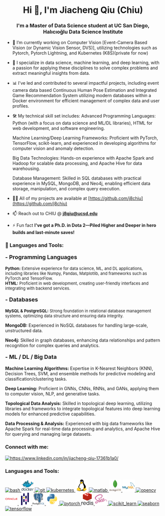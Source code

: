 <h1 align="center">Hi 👋, I'm Jiacheng Qiu (Chiu)</h1>
<h3 align="center">I'm a Master of Data Science student at UC San Diego, Halıcıoğlu Data Science Institute</h3>

- 🔭 I’m currently working on Computer Vision [Event-Camera Based Vision (or Dynamic Vision Sensor, DVS)], utilizing technologies such as Pytorch, Pytorch Lightning, and Kubernetes (K8S)(private for now)

- 🌱 I specialize in data science, machine learning, and deep learning, with a passion for applying these disciplines to solve complex problems and extract meaningful insights from data.

- 📊 I've led and contributed to several impactful projects, including event camera data based Continuous Human Pose Estimation and Integrated Game Recommendation System utilizing modern databases within a Docker environment for efficient management of complex data and user profiles.

- 🛠 My technical skill set includes:
  Advanced Programming Languages: Python (with a focus on data science and ML/DL libraries), HTML for web development, and software engineering.

  Machine Learning/Deep Learning Frameworks: Proficient with PyTorch, TensorFlow, scikit-learn, and experienced in developing algorithms for computer vision and anomaly detection.

  Big Data Technologies: Hands-on experience with Apache Spark and Hadoop for scalable data processing, and Apache Hive for data warehousing.

  Database Management: Skilled in SQL databases with practical experience in MySQL, MongoDB, and Neo4j, enabling efficient data storage, manipulation, and complex query execution.

- 👨‍💻 All of my projects are available at [https://github.com/j8chiu](https://github.com/j8chiu)

- 📫 Reach out to CHIU @ **j8qiu@ucsd.edu**

- ⚡ Fun fact **I've got a Ph.D. in Dota 2—Piled Higher and Deeper in hero builds and last-minute saves!**


<h3 align="left">🧰 Languages and Tools:</h3>

<p style="font-size: large;">
<b> - Programming Languages</b>

<p style="font-size: small;">
<b>Python:</b> Extensive experience for data science, ML, and DL applications, including libraries like Numpy, Pandas, Matplotlib, and frameworks such as PyTorch and TensorFlow.<br>
<b>HTML:</b> Proficient in web development, creating user-friendly interfaces and integrating with backend services.
</p>



<p style="font-size: large;">
<b> - Databases</b>

<p style="font-size: small;">
<b>MySQL & PostgreSQL:</b> Strong foundation in relational database management systems, optimizing data structure and ensuring data integrity.

<b>MongoDB:</b> Experienced in NoSQL databases for handling large-scale, unstructured data.

<b>Neo4j:</b> Skilled in graph databases, enhancing data relationships and pattern recognition for complex queries and analytics.



<p style="font-size: large;">
<b> - ML / DL / Big Data</b>

<b>Machine Learning Algorithms:</b> Expertise in K-Nearest Neighbors (KNN), Decision Trees, SVM, and ensemble methods for predictive modeling and classification/clustering tasks.

<b>Deep Learning:</b> Proficient in GNNs, CNNs, RNNs, and GANs, applying them to computer vision, NLP, and generative tasks.

<b>Topological Data Analysis:</b> Skilled in topological deep learning, utilizing libraries and frameworks to integrate topological features into deep learning models for enhanced predictive capabilities.

<b>Data Processing & Analysis:</b> Experienced with big data frameworks like Apache Spark for real-time data processing and analytics, and Apache Hive for querying and managing large datasets.



<h3 align="left">Connect with me:</h3>
<p align="left">
<a href="https://linkedin.com/in/https://www.linkedin.com/in/jiacheng-qiu-17361b1a0/" target="blank"><img align="center" src="https://raw.githubusercontent.com/rahuldkjain/github-profile-readme-generator/master/src/images/icons/Social/linked-in-alt.svg" alt="https://www.linkedin.com/in/jiacheng-qiu-17361b1a0/" height="30" width="40" /></a>
</p>

<h3 align="left">Languages and Tools:</h3>
<p align="left"> <a href="https://www.gnu.org/software/bash/" target="_blank" rel="noreferrer"> <img src="https://www.vectorlogo.zone/logos/gnu_bash/gnu_bash-icon.svg" alt="bash" width="40" height="40"/> </a> <a href="https://www.docker.com/" target="_blank" rel="noreferrer"> <img src="https://raw.githubusercontent.com/devicons/devicon/master/icons/docker/docker-original-wordmark.svg" alt="docker" width="40" height="40"/> </a> <a href="https://git-scm.com/" target="_blank" rel="noreferrer"> <img src="https://www.vectorlogo.zone/logos/git-scm/git-scm-icon.svg" alt="git" width="40" height="40"/> </a> <a href="https://kubernetes.io" target="_blank" rel="noreferrer"> <img src="https://www.vectorlogo.zone/logos/kubernetes/kubernetes-icon.svg" alt="kubernetes" width="40" height="40"/> </a> <a href="https://www.linux.org/" target="_blank" rel="noreferrer"> <img src="https://raw.githubusercontent.com/devicons/devicon/master/icons/linux/linux-original.svg" alt="linux" width="40" height="40"/> </a> <a href="https://www.mathworks.com/" target="_blank" rel="noreferrer"> <img src="https://upload.wikimedia.org/wikipedia/commons/2/21/Matlab_Logo.png" alt="matlab" width="40" height="40"/> </a> <a href="https://www.mongodb.com/" target="_blank" rel="noreferrer"> <img src="https://raw.githubusercontent.com/devicons/devicon/master/icons/mongodb/mongodb-original-wordmark.svg" alt="mongodb" width="40" height="40"/> </a> <a href="https://www.mysql.com/" target="_blank" rel="noreferrer"> <img src="https://raw.githubusercontent.com/devicons/devicon/master/icons/mysql/mysql-original-wordmark.svg" alt="mysql" width="40" height="40"/> </a> <a href="https://opencv.org/" target="_blank" rel="noreferrer"> <img src="https://www.vectorlogo.zone/logos/opencv/opencv-icon.svg" alt="opencv" width="40" height="40"/> </a> <a href="https://www.oracle.com/" target="_blank" rel="noreferrer"> <img src="https://raw.githubusercontent.com/devicons/devicon/master/icons/oracle/oracle-original.svg" alt="oracle" width="40" height="40"/> </a> <a href="https://pandas.pydata.org/" target="_blank" rel="noreferrer"> <img src="https://raw.githubusercontent.com/devicons/devicon/2ae2a900d2f041da66e950e4d48052658d850630/icons/pandas/pandas-original.svg" alt="pandas" width="40" height="40"/> </a> <a href="https://www.postgresql.org" target="_blank" rel="noreferrer"> <img src="https://raw.githubusercontent.com/devicons/devicon/master/icons/postgresql/postgresql-original-wordmark.svg" alt="postgresql" width="40" height="40"/> </a> <a href="https://www.python.org" target="_blank" rel="noreferrer"> <img src="https://raw.githubusercontent.com/devicons/devicon/master/icons/python/python-original.svg" alt="python" width="40" height="40"/> </a> <a href="https://pytorch.org/" target="_blank" rel="noreferrer"> <img src="https://www.vectorlogo.zone/logos/pytorch/pytorch-icon.svg" alt="pytorch" width="40" height="40"/> </a> <a href="https://redis.io" target="_blank" rel="noreferrer"> <img src="https://raw.githubusercontent.com/devicons/devicon/master/icons/redis/redis-original-wordmark.svg" alt="redis" width="40" height="40"/> </a> <a href="https://sass-lang.com" target="_blank" rel="noreferrer"> <img src="https://raw.githubusercontent.com/devicons/devicon/master/icons/sass/sass-original.svg" alt="sass" width="40" height="40"/> </a> <a href="https://scikit-learn.org/" target="_blank" rel="noreferrer"> <img src="https://upload.wikimedia.org/wikipedia/commons/0/05/Scikit_learn_logo_small.svg" alt="scikit_learn" width="40" height="40"/> </a> <a href="https://seaborn.pydata.org/" target="_blank" rel="noreferrer"> <img src="https://seaborn.pydata.org/_images/logo-mark-lightbg.svg" alt="seaborn" width="40" height="40"/> </a> <a href="https://www.tensorflow.org" target="_blank" rel="noreferrer"> <img src="https://www.vectorlogo.zone/logos/tensorflow/tensorflow-icon.svg" alt="tensorflow" width="40" height="40"/> </a> </p>


